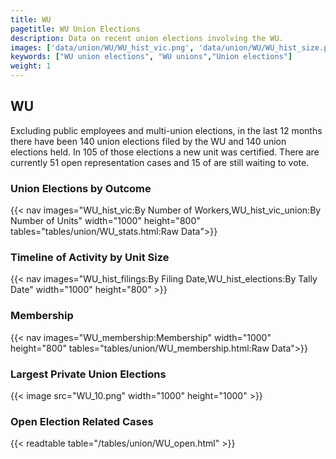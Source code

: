 ```yaml
---
title: WU
pagetitle: WU Union Elections
description: Data on recent union elections involving the WU.
images: ['data/union/WU/WU_hist_vic.png', 'data/union/WU/WU_hist_size.png', 'data/union/WU/WU_10.png']
keywords: ["WU union elections", "WU unions","Union elections"]
weight: 1
---
```

##  WU

Excluding public employees and multi-union elections, in the last 12 months there have been 140 union elections filed by the WU and 140 union elections held. In 105 of those elections a new unit was certified. There are currently 51 open representation cases and 15 of are still waiting to vote.

### Union Elections by Outcome
{{< nav images="WU_hist_vic:By Number of Workers,WU_hist_vic_union:By Number of Units" width="1000" height="800" tables="tables/union/WU_stats.html:Raw Data">}}

### Timeline of Activity by Unit Size
{{< nav images="WU_hist_filings:By Filing Date,WU_hist_elections:By Tally Date" width="1000" height="800" >}}

### Membership
{{< nav images="WU_membership:Membership" width="1000" height="800" tables="tables/union/WU_membership.html:Raw Data">}}

### Largest Private Union Elections
{{< image src="WU_10.png" width="1000" height="1000"  >}}

### Open Election Related Cases
{{< readtable table="/tables/union/WU_open.html" >}}

